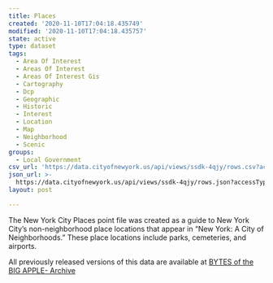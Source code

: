 ```yaml
---
title: Places
created: '2020-11-10T17:04:18.435749'
modified: '2020-11-10T17:04:18.435757'
state: active
type: dataset
tags:
  - Area Of Interest
  - Areas Of Interest
  - Areas Of Interest Gis
  - Cartography
  - Dcp
  - Geographic
  - Historic
  - Interest
  - Location
  - Map
  - Neighborhood
  - Scenic
groups:
  - Local Government
csv_url: 'https://data.cityofnewyork.us/api/views/ssdk-4qjy/rows.csv?accessType=DOWNLOAD'
json_url: >-
  https://data.cityofnewyork.us/api/views/ssdk-4qjy/rows.json?accessType=DOWNLOAD
layout: post

---
```

The New York City Places point file was created as a guide to New York City’s non-neighborhood place locations that appear in “New York: A City of Neighborhoods.” These place locations include parks, cemeteries, and airports.

All previously released versions of this data are available at <a href="https://www1.nyc.gov/site/planning/data-maps/open-data/bytes-archive.page?sorts[year]=0">BYTES of the BIG APPLE- Archive</a>
